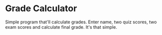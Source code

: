 # Grade Calculator
Simple program that'll calculate grades. Enter name, two quiz scores, two exam scores and calculate final grade.
It's that simple.